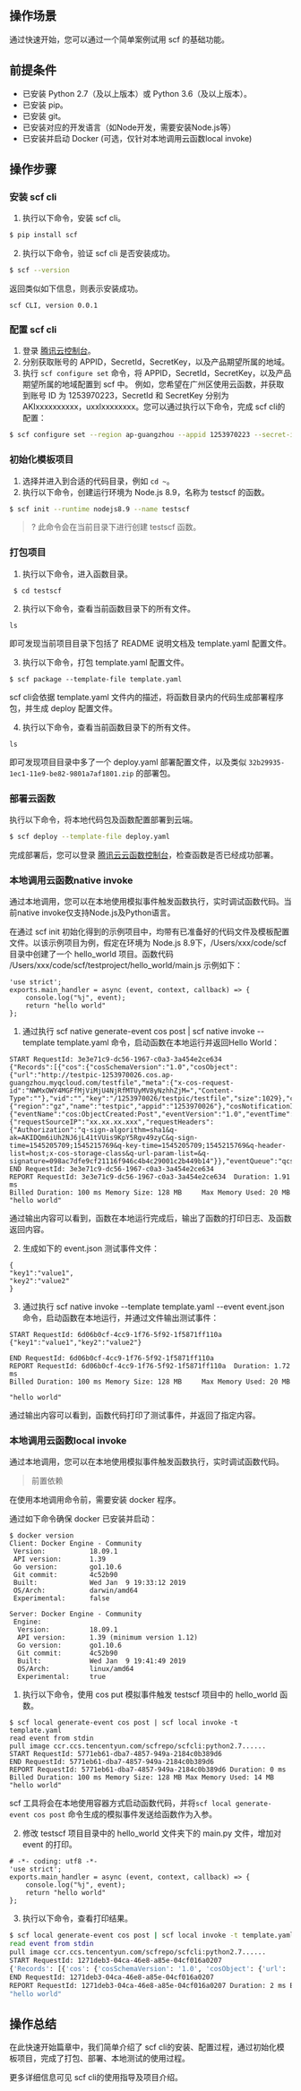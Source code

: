 ## 操作场景

通过快速开始，您可以通过一个简单案例试用 scf 的基础功能。

## 前提条件

- 已安装 Python 2.7（及以上版本）或 Python 3.6（及以上版本）。
- 已安装 pip。
- 已安装 git。
- 已安装对应的开发语言（如Node开发，需要安装Node.js等）
- 已安装并启动 Docker (可选，仅针对本地调用云函数local invoke)

## 操作步骤

### 安装 scf cli

1. 执行以下命令，安装 scf cli。

```bash
$ pip install scf
```

2. 执行以下命令，验证 scf cli 是否安装成功。

```bash
$ scf --version
```

返回类似如下信息，则表示安装成功。

```
scf CLI, version 0.0.1
```

### 配置 scf cli

1. 登录 [腾讯云控制台](https://console.cloud.tencent.com/)。
2. 分别获取账号的 APPID，SecretId，SecretKey，以及产品期望所属的地域。
3. 执行 `scf configure set` 命令，将 APPID，SecretId，SecretKey，以及产品期望所属的地域配置到 scf 中。
例如，您希望在广州区使用云函数，并获取到账号 ID 为 1253970223，SecretId 和 SecretKey 分别为 AKIxxxxxxxxxx，uxxlxxxxxxxx。您可以通过执行以下命令，完成 scf cli的配置：

```bash
$ scf configure set --region ap-guangzhou --appid 1253970223 --secret-id AKIxxxxxxxxxx --secret-key uxxlxxxxxxxx
```

### 初始化模板项目

1. 选择并进入到合适的代码目录，例如 `cd ~`。
2. 执行以下命令，创建运行环境为 Node.js 8.9，名称为 testscf 的函数。

```bash
$ scf init --runtime nodejs8.9 --name testscf
```

>? 此命令会在当前目录下进行创建 testscf 函数。

### 打包项目

1. 执行以下命令，进入函数目录。

```
 $ cd testscf
```
2. 执行以下命令，查看当前函数目录下的所有文件。

```
ls
```

即可发现当前项目目录下包括了 README 说明文档及 template.yaml 配置文件。

3. 执行以下命令，打包 template.yaml 配置文件。

```
$ scf package --template-file template.yaml
```

scf cli会依据 template.yaml 文件内的描述，将函数目录内的代码生成部署程序包，并生成 deploy 配置文件。

4. 执行以下命令，查看当前函数目录下的所有文件。

```
ls
```

即可发现项目目录中多了一个 deploy.yaml 部署配置文件，以及类似 `32b29935-1ec1-11e9-be82-9801a7af1801.zip` 的部署包。

### 部署云函数

执行以下命令，将本地代码包及函数配置部署到云端。

```bash
$ scf deploy --template-file deploy.yaml 
```

完成部署后，您可以登录 [腾讯云云函数控制台](https://console.cloud.tencent.com/scf)，检查函数是否已经成功部署。

### 本地调用云函数native invoke

通过本地调用，您可以在本地使用模拟事件触发函数执行，实时调试函数代码。当前native invoke仅支持Node.js及Python语言。

在通过 scf init 初始化得到的示例项目中，均带有已准备好的代码文件及模板配置文件。以该示例项目为例，假定在环境为 Node.js 8.9下，/Users/xxx/code/scf 目录中创建了一个 hello_world 项目。函数代码 /Users/xxx/code/scf/testproject/hello_world/main.js 示例如下：

```
'use strict';
exports.main_handler = async (event, context, callback) => {
    console.log("%j", event);
    return "hello world"
};
```

1. 通过执行 scf native generate-event cos post | scf native invoke --template template.yaml 命令，启动函数在本地运行并返回Hello World：

```
START RequestId: 3e3e71c9-dc56-1967-c0a3-3a454e2ce634
{"Records":[{"cos":{"cosSchemaVersion":"1.0","cosObject":{"url":"http://testpic-1253970026.cos.ap-guangzhou.myqcloud.com/testfile","meta":{"x-cos-request-id":"NWMxOWY4MGFfMjViMjU4NjRfMTUyMV8yNzhhZjM=","Content-Type":""},"vid":"","key":"/1253970026/testpic/testfile","size":1029},"cosBucket":{"region":"gz","name":"testpic","appid":"1253970026"},"cosNotificationId":"unkown"},"event":{"eventName":"cos:ObjectCreated:Post","eventVersion":"1.0","eventTime":1545205770,"eventSource":"qcs::cos","requestParameters":{"requestSourceIP":"xx.xx.xx.xxx","requestHeaders":{"Authorization":"q-sign-algorithm=sha1&q-ak=AKIDQm6iUh2NJ6jL41tVUis9KpY5Rgv49zyC&q-sign-time=1545205709;1545215769&q-key-time=1545205709;1545215769&q-header-list=host;x-cos-storage-class&q-url-param-list=&q-signature=098ac7dfe9cf21116f946c4b4c29001c2b449b14"}},"eventQueue":"qcs:0:lambda:cd:appid/1253970026:default.printevent.$LATEST","reservedInfo":"","reqid":179398952}}]}
END RequestId: 3e3e71c9-dc56-1967-c0a3-3a454e2ce634
REPORT RequestId: 3e3e71c9-dc56-1967-c0a3-3a454e2ce634  Duration: 1.91 ms
Billed Duration: 100 ms Memory Size: 128 MB     Max Memory Used: 20 MB
"hello world"
```

通过输出内容可以看到，函数在本地运行完成后，输出了函数的打印日志、及函数返回内容。

2. 生成如下的 event.json 测试事件文件：

```
{
"key1":"value1",
"key2":"value2"
}
```

3. 通过执行 scf native invoke --template template.yaml --event event.json 命令，启动函数在本地运行，并通过文件输出测试事件：

```
START RequestId: 6d06b0cf-4cc9-1f76-5f92-1f5871ff110a
{"key1":"value1","key2":"value2"}

END RequestId: 6d06b0cf-4cc9-1f76-5f92-1f5871ff110a
REPORT RequestId: 6d06b0cf-4cc9-1f76-5f92-1f5871ff110a  Duration: 1.72 ms
Billed Duration: 100 ms Memory Size: 128 MB     Max Memory Used: 20 MB

"hello world"
```

通过输出内容可以看到，函数代码打印了测试事件，并返回了指定内容。

### 本地调用云函数local invoke

通过本地调用，您可以在本地使用模拟事件触发函数执行，实时调试函数代码。

> 前置依赖

在使用本地调用命令前，需要安装 docker 程序。

通过如下命令确保 docker 已安装并启动：

```
$ docker version
Client: Docker Engine - Community
 Version:           18.09.1
 API version:       1.39
 Go version:        go1.10.6
 Git commit:        4c52b90
 Built:             Wed Jan  9 19:33:12 2019
 OS/Arch:           darwin/amd64
 Experimental:      false

Server: Docker Engine - Community
 Engine:
  Version:          18.09.1
  API version:      1.39 (minimum version 1.12)
  Go version:       go1.10.6
  Git commit:       4c52b90
  Built:            Wed Jan  9 19:41:49 2019
  OS/Arch:          linux/amd64
  Experimental:     true

```

1. 执行以下命令，使用 cos put 模拟事件触发 testscf 项目中的 hello_world 函数。

```
$ scf local generate-event cos post | scf local invoke -t template.yaml
read event from stdin
pull image ccr.ccs.tencentyun.com/scfrepo/scfcli:python2.7......
START RequestId: 5771eb61-dba7-4857-949a-2184c0b389d6
END RequestId: 5771eb61-dba7-4857-949a-2184c0b389d6
REPORT RequestId: 5771eb61-dba7-4857-949a-2184c0b389d6 Duration: 0 ms Billed Duration: 100 ms Memory Size: 128 MB Max Memory Used: 14 MB
"hello world"
```

scf 工具将会在本地使用容器方式启动函数代码，并将`scf local generate-event cos post` 命令生成的模拟事件发送给函数作为入参。

2. 修改 testscf 项目目录中的 hello_world 文件夹下的 main.py 文件，增加对 event 的打印。

```
# -*- coding: utf8 -*-
'use strict';
exports.main_handler = async (event, context, callback) => {
    console.log("%j", event);
    return "hello world"
};
```

3. 执行以下命令，查看打印结果。

```bash
$ scf local generate-event cos post | scf local invoke -t template.yaml
read event from stdin
pull image ccr.ccs.tencentyun.com/scfrepo/scfcli:python2.7......
START RequestId: 1271deb3-04ca-46e8-a85e-04cf016a0207
{'Records': [{'cos': {'cosSchemaVersion': '1.0', 'cosObject': {'url': 'http://testpic-1253970026.cos.ap-guangzhou.myqcloud.com/testfile', 'meta': {'x-cos-request-id': 'NWMxOWY4MGFfMjViMjU4NjRfMTUyMV8yNzhhZjM=', 'Content-Type': ''}, 'vid': '', 'key': '/1253970026/testpic/testfile', 'size': 1029}, 'cosBucket': {'region': 'gz', 'name': 'testpic', 'appid': '1253970026'}, 'cosNotificationId': 'unkown'}, 'event': {'eventVersion': '1.0', 'eventName': 'cos:ObjectCreated:Post', 'eventTime': 1545205770, 'eventSource': 'qcs::cos', 'requestParameters': {'requestSourceIP': '59.37.125.38', 'requestHeaders': {'Authorization': 'q-sign-algorithm=sha1&q-ak=AKIDQm6iUh2NJ6jL41tVUis9KpY5Rgv49zyC&q-sign-time=1545205709;1545215769&q-key-time=1545205709;1545215769&q-header-list=host;x-cos-storage-class&q-url-param-list=&q-signature=098ac7dfe9cf21116f946c4b4c29001c2b449b14'}}, 'eventQueue': 'qcs:0:lambda:cd:appid/1253970026:default.printevent.$LATEST', 'reservedInfo': '', 'reqid': 179398952}}]}
END RequestId: 1271deb3-04ca-46e8-a85e-04cf016a0207
REPORT RequestId: 1271deb3-04ca-46e8-a85e-04cf016a0207 Duration: 2 ms Billed Duration: 100 ms Memory Size: 128 MB Max Memory Used: 14 MB
"hello world"
```

## 操作总结

在此快速开始篇章中，我们简单介绍了 scf cli的安装、配置过程，通过初始化模板项目，完成了打包、部署、本地测试的使用过程。

更多详细信息可见 scf cli的使用指导及项目介绍。
